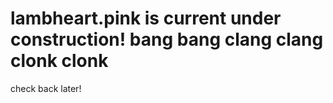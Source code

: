 # lambheart.pink is current under construction! bang bang clang clang clonk clonk

check back later!
